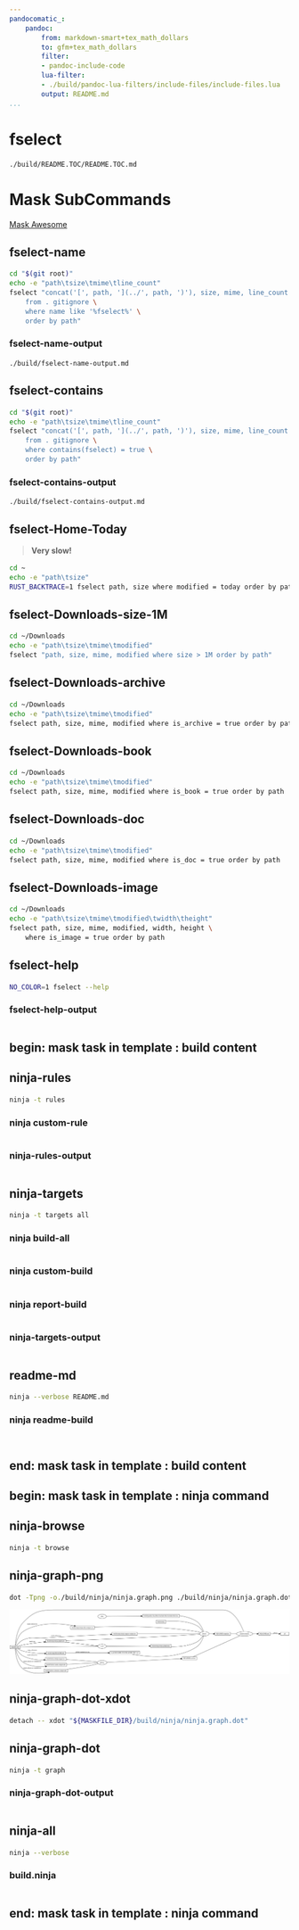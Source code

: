 ```yaml
---
pandocomatic_:
    pandoc:
        from: markdown-smart+tex_math_dollars
        to: gfm+tex_math_dollars
        filter:
        - pandoc-include-code
        lua-filter:
        - ./build/pandoc-lua-filters/include-files/include-files.lua
        output: README.md
...
```


# fselect

<!-- markdownlint-disable MD007 MD030 -->
```{.include}
./build/README.TOC/README.TOC.md
```
<!-- markdownlint-enable MD007 MD030 -->

# Mask SubCommands

[Mask Awesome](https://github.com/huzhenghui/mask-awesome)

## fselect-name

```bash
cd "$(git root)"
echo -e "path\tsize\tmime\tline_count"
fselect "concat('[', path, '](../', path, ')'), size, mime, line_count \
    from . gitignore \
    where name like '%fselect%' \
    order by path"
```

### fselect-name-output

<!-- markdownlint-disable MD013 -->
```{.include}
./build/fselect-name-output.md
```
<!-- markdownlint-enable MD013 -->

## fselect-contains

```bash
cd "$(git root)"
echo -e "path\tsize\tmime\tline_count"
fselect "concat('[', path, '](../', path, ')'), size, mime, line_count \
    from . gitignore \
    where contains(fselect) = true \
    order by path"
```

### fselect-contains-output

<!-- markdownlint-disable MD013 -->
```{.include}
./build/fselect-contains-output.md
```
<!-- markdownlint-enable MD013 -->

## fselect-Home-Today

> **Very slow!**

```bash
cd ~
echo -e "path\tsize"
RUST_BACKTRACE=1 fselect path, size where modified = today order by path
```

## fselect-Downloads-size-1M

``` bash
cd ~/Downloads
echo -e "path\tsize\tmime\tmodified"
fselect "path, size, mime, modified where size > 1M order by path"
```

## fselect-Downloads-archive

```bash
cd ~/Downloads
echo -e "path\tsize\tmime\tmodified"
fselect path, size, mime, modified where is_archive = true order by path
```

## fselect-Downloads-book

```bash
cd ~/Downloads
echo -e "path\tsize\tmime\tmodified"
fselect path, size, mime, modified where is_book = true order by path
```

## fselect-Downloads-doc

```bash
cd ~/Downloads
echo -e "path\tsize\tmime\tmodified"
fselect path, size, mime, modified where is_doc = true order by path
```

## fselect-Downloads-image

```bash
cd ~/Downloads
echo -e "path\tsize\tmime\tmodified\twidth\theight"
fselect path, size, mime, modified, width, height \
    where is_image = true order by path
```

## fselect-help

```bash
NO_COLOR=1 fselect --help
```

### fselect-help-output

<!-- markdownlint-disable MD010 MD013 -->
```{.plain include=./build/fselect-help-output.txt}
```
<!-- markdownlint-enable MD010 MD013 -->

## begin: mask task in template : build content

## ninja-rules

```bash
ninja -t rules
```

### ninja custom-rule

```{.ninja include=build.ninja snippet=custom-rule}
```

### ninja-rules-output

```{.plain include=./build/ninja/ninja-rules-output.txt}
```

## ninja-targets

```bash
ninja -t targets all
```

### ninja build-all

```{.ninja include=build.ninja snippet=build-all}
```

### ninja custom-build

```{.ninja include=build.ninja snippet=custom-build}

```

### ninja report-build

```{.ninja include=build.ninja snippet=report-build}

```

### ninja-targets-output

```{.plain include=./build/ninja/ninja-targets-output.txt}
```

## readme-md

```bash
ninja --verbose README.md
```

### ninja readme-build

```{.ninja include=build.ninja snippet=custom-readme-build}
```

```{.ninja include=build.ninja snippet=readme-build}
```

## end: mask task in template : build content

## begin: mask task in template : ninja command

## ninja-browse

```bash
ninja -t browse
```

## ninja-graph-png

```bash
dot -Tpng -o./build/ninja/ninja.graph.png ./build/ninja/ninja.graph.dot
```

![ninja](./build/ninja/ninja.graph.png)

## ninja-graph-dot-xdot

```bash
detach -- xdot "${MASKFILE_DIR}/build/ninja/ninja.graph.dot"
```

## ninja-graph-dot

```bash
ninja -t graph
```

### ninja-graph-dot-output

```{.dot include=./build/ninja/ninja.graph.dot}
```

## ninja-all

```bash
ninja --verbose
```

### build.ninja

```{.ninja include=./build.ninja}
```

## end: mask task in template : ninja command

